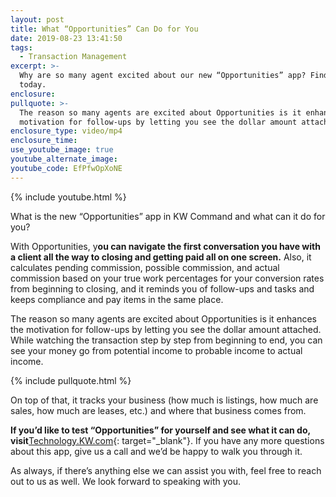 ```yaml
---
layout: post
title: What “Opportunities” Can Do for You
date: 2019-08-23 13:41:50
tags:
  - Transaction Management
excerpt: >-
  Why are so many agent excited about our new “Opportunities” app? Find out
  today.
enclosure:
pullquote: >-
  The reason so many agents are excited about Opportunities is it enhances the
  motivation for follow-ups by letting you see the dollar amount attached.
enclosure_type: video/mp4
enclosure_time:
use_youtube_image: true
youtube_alternate_image:
youtube_code: EfPfwOpXoNE
---
```


{% include youtube.html %}

What is the new “Opportunities” app in KW Command and what can it do for you?

With Opportunities, y**ou can navigate the first conversation you have with a client all the way to closing and getting paid all on one screen.** Also, it calculates pending commission, possible commission, and actual commission based on your true work percentages for your conversion rates from beginning to closing, and it reminds you of follow-ups and tasks and keeps compliance and pay items in the same place.&nbsp;

The reason so many agents are excited about Opportunities is it enhances the motivation for follow-ups by letting you see the dollar amount attached. While watching the transaction step by step from beginning to end, you can see your money go from potential income to probable income to actual income.

{% include pullquote.html %}

On top of that, it tracks your business (how much is listings, how much are sales, how much are leases, etc.) and where that business comes from.&nbsp;

**If you’d like to test “Opportunities” for yourself and see what it can do, visit**[Technology.KW.com](https://technology.kw.com/){: target="_blank"}. If you have any more questions about this app, give us a call and we’d be happy to walk you through it.&nbsp;

As always, if there’s anything else we can assist you with, feel free to reach out to us as well. We look forward to speaking with you.&nbsp;<br>&nbsp;

&nbsp;